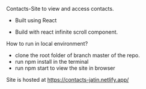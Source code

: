 Contacts-Site to view and access contacts.
- Built using React


 - Build with react infinite scroll component.

How to run in local environment?
- clone the root folder of branch master of the repo.
- run npm install in the terminal
- run npm start to view the site in browser


Site is hosted at https://contacts-jatin.netlify.app/
